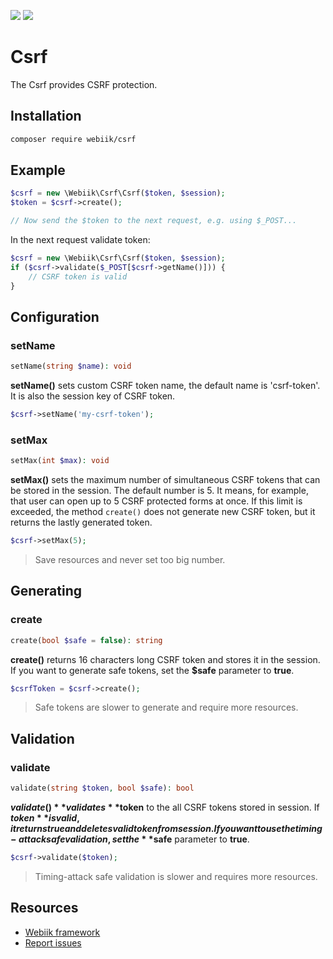 <p align="left">
<img src="https://img.shields.io/packagist/l/webiik/webiik.svg"/>
<img src="https://img.shields.io/badge/dependencies-2-brightgreen.svg"/>
</p>

Csrf
====
The Csrf provides CSRF protection.

Installation
------------
```bash
composer require webiik/csrf
```

Example
-------
```php
$csrf = new \Webiik\Csrf\Csrf($token, $session);
$token = $csrf->create();

// Now send the $token to the next request, e.g. using $_POST...
```
In the next request validate token:
```php
$csrf = new \Webiik\Csrf\Csrf($token, $session);
if ($csrf->validate($_POST[$csrf->getName()])) {
    // CSRF token is valid
}
```

Configuration
-------------
### setName
```php
setName(string $name): void
```
**setName()** sets custom CSRF token name, the default name is 'csrf-token'. It is also the session key of CSRF token.
```php
$csrf->setName('my-csrf-token');
```
### setMax
```php
setMax(int $max): void
```
**setMax()** sets the maximum number of simultaneous CSRF tokens that can be stored in the session. The default number is 5. It means, for example, that user can open up to 5 CSRF protected forms at once. If this limit is exceeded, the method `create()` does not generate new CSRF token, but it returns the lastly generated token.

```php
$csrf->setMax(5);
```
> Save resources and never set too big number. 

Generating
----------
### create
```php
create(bool $safe = false): string
```
**create()** returns 16 characters long CSRF token and stores it in the session. If you want to generate safe tokens, set the **$safe** parameter to **true**.
```php
$csrfToken = $csrf->create();
```
> Safe tokens are slower to generate and require more resources.

Validation
----------
### validate
```php
validate(string $token, bool $safe): bool
```
**$validate()** validates **$token** to the all CSRF tokens stored in session. If **$token** is valid, it returns true and deletes valid token from session. If you want to use the timing-attack safe validation, set the **$safe** parameter to **true**. 
```php
$csrf->validate($token);
```
> Timing-attack safe validation is slower and requires more resources.

Resources
---------
* [Webiik framework][1]
* [Report issues][2]

[1]: https://github.com/webiik/webiik
[2]: https://github.com/webiik/webiik/issues